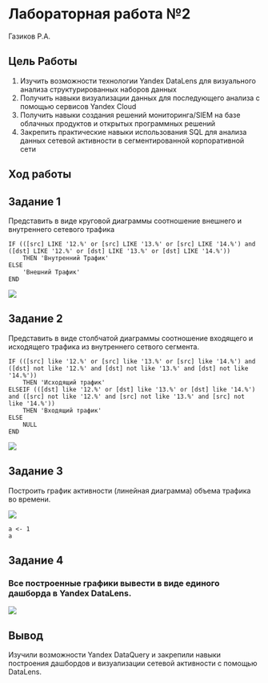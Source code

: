 # Лабораторная работа №2
Газиков Р.А.

## Цель Работы

1.  Изучить возможности технологии Yandex DataLens для визуального анализа структурированных наборов данных
2.  Получить навыки визуализации данных для последующего анализа с помощью сервисов Yandex Cloud
3.  Получить навыки создания решений мониторинга/SIEM на базе облачных продуктов и открытых программных решений
4.  Закрепить практические навыки использования SQL для анализа данных сетевой активности в сегментированной корпоративной сети

## Ход работы

## Задание 1

Представить в виде круговой диаграммы соотношение внешнего и внутреннего сетевого трафика

```         
IF (([src] LIKE '12.%' or [src] LIKE '13.%' or [src] LIKE '14.%') and ([dst] LIKE '12.%' or [dst] LIKE '13.%' or [dst] LIKE '14.%'))
    THEN 'Внутренний Трафик'
ELSE
    'Внешний Трафик'
END
```

<image src = "images\a.jpg">

## Задание 2

Представить в виде столбчатой диаграммы соотношение входящего и исходящего трафика из внутреннего сетвого сегмента.

```         
IF (([src] like '12.%' or [src] like '13.%' or [src] like '14.%') and ([dst] not like '12.%' and [dst] not like '13.%' and [dst] not like '14.%'))
    THEN 'Исходящий трафик'
ELSEIF (([dst] like '12.%' or [dst] like '13.%' or [dst] like '14.%') and ([src] not like '12.%' and [src] not like '13.%' and [src] not like '14.%'))
    THEN 'Входящий трафик'
ELSE
    NULL
END
```

<image src = "images\b1.jpg">

## Задание 3

Построить график активности (линейная диаграмма) объема трафика во времени.

<image src = "images\c.jpg">

```{r}
a <- 1
a
```

## Задание 4

### Все построенные графики вывести в виде единого дашборда в Yandex DataLens.
<image src = "images\d.jpg">

## Вывод

Изучили возможности Yandex DataQuery и закрепили навыки построения дашбордов и визуализации сетевой активности с помощью DataLens.

